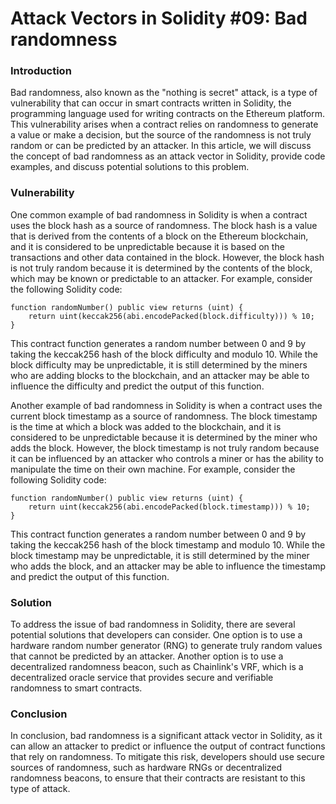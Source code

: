 # Attack Vectors in Solidity #09: Bad randomness

### Introduction

Bad randomness, also known as the "nothing is secret" attack, is a type of vulnerability that can occur in smart contracts written in Solidity, the programming language used for writing contracts on the Ethereum platform. This vulnerability arises when a contract relies on randomness to generate a value or make a decision, but the source of the randomness is not truly random or can be predicted by an attacker. In this article, we will discuss the concept of bad randomness as an attack vector in Solidity, provide code examples, and discuss potential solutions to this problem.

### Vulnerability

One common example of bad randomness in Solidity is when a contract uses the block hash as a source of randomness. The block hash is a value that is derived from the contents of a block on the Ethereum blockchain, and it is considered to be unpredictable because it is based on the transactions and other data contained in the block. However, the block hash is not truly random because it is determined by the contents of the block, which may be known or predictable to an attacker. For example, consider the following Solidity code:

```solidity
function randomNumber() public view returns (uint) {
    return uint(keccak256(abi.encodePacked(block.difficulty))) % 10;
}
```

This contract function generates a random number between 0 and 9 by taking the keccak256 hash of the block difficulty and modulo 10. While the block difficulty may be unpredictable, it is still determined by the miners who are adding blocks to the blockchain, and an attacker may be able to influence the difficulty and predict the output of this function.

Another example of bad randomness in Solidity is when a contract uses the current block timestamp as a source of randomness. The block timestamp is the time at which a block was added to the blockchain, and it is considered to be unpredictable because it is determined by the miner who adds the block. However, the block timestamp is not truly random because it can be influenced by an attacker who controls a miner or has the ability to manipulate the time on their own machine. For example, consider the following Solidity code:

```solidity
function randomNumber() public view returns (uint) {
    return uint(keccak256(abi.encodePacked(block.timestamp))) % 10;
}
```

This contract function generates a random number between 0 and 9 by taking the keccak256 hash of the block timestamp and modulo 10. While the block timestamp may be unpredictable, it is still determined by the miner who adds the block, and an attacker may be able to influence the timestamp and predict the output of this function.

### Solution

To address the issue of bad randomness in Solidity, there are several potential solutions that developers can consider. One option is to use a hardware random number generator (RNG) to generate truly random values that cannot be predicted by an attacker. Another option is to use a decentralized randomness beacon, such as Chainlink's VRF, which is a decentralized oracle service that provides secure and verifiable randomness to smart contracts.

### Conclusion

In conclusion, bad randomness is a significant attack vector in Solidity, as it can allow an attacker to predict or influence the output of contract functions that rely on randomness. To mitigate this risk, developers should use secure sources of randomness, such as hardware RNGs or decentralized randomness beacons, to ensure that their contracts are resistant to this type of attack.

